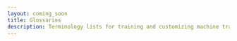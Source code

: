 ```yaml
---
layout: coming_soon
title: Glossaries
description: Terminology lists for training and customizing machine translation
---
```

